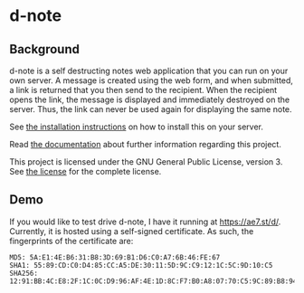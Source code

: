 d-note
======

Background
----------

d-note is a self destructing notes web application that you can run on your own
server. A message is created using the web form, and when submitted, a link is
returned that you then send to the recipient. When the recipient opens the
link, the message is displayed and immediately destroyed on the server. Thus,
the link can never be used again for displaying the same note.

See [the installation instructions](/INSTALL.md) on how to install this on your
server.

Read [the documentation](/doc) about further information regarding this
project.

This project is licensed under the GNU General Public License, version 3. See
[the license](LICENSE.md) for the complete license.

Demo
----

If you would like to test drive d-note, I have it running at https://ae7.st/d/.
Currently, it is hosted using a self-signed certificate. As such, the
fingerprints of the certificate are:

    MD5: 5A:E1:4E:B6:31:B8:3D:69:B1:D6:C0:A7:6B:46:FE:67
    SHA1: 55:89:CD:C0:D4:85:CC:A5:DE:30:11:5D:9C:C9:12:1C:5C:9D:10:C5
    SHA256: 12:91:BB:4C:E8:2F:1C:0C:D9:96:AF:4E:1D:8C:F7:B0:A8:07:70:C5:9C:89:B8:94:EE:E2:2A:D6:19:43:17:A4
